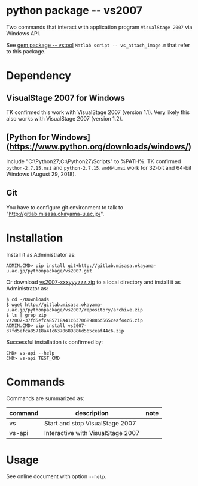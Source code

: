 # python package -- vs2007

Two commands that interact with application program `VisualStage 2007`
via Windows API.

See
[gem package -- vstool](http://babel.misasa.okayama-u.ac.jp/gems/vstool/tree/master)
`Matlab script -- vs_attach_image.m`
that refer to this package.

# Dependency

## VisualStage 2007 for Windows

TK confirmed this work with VisualStage 2007 (version 1.1).  Very
likely this also works with VisualStage 2007 (version 1.2).

## [Python for Windows] (https://www.python.org/downloads/windows/)

Include "C:\Python27\;C:\Python27\Scripts\" to %PATH%.  TK confirmed
`python-2.7.15.msi` and `python-2.7.15.amd64.msi` work for 32-bit and
64-bit Windows (August 29, 2018).

## Git

You have to configure git environment to talk to
"http://gitlab.misasa.okayama-u.ac.jp/".

# Installation

Install it as Administrator as:

    ADMIN.CMD> pip install git+http://gitlab.misasa.okayama-u.ac.jp/pythonpackage/vs2007.git

Or download [vs2007-xxxyyyzzz.zip](http://devel.misasa.okayama-u.ac.jp/gitlab/pythonpackage/vs2007/repository/archive.zip) to a local directory and install it as Administrator as:

    $ cd ~/Downloads
    $ wget http://gitlab.misasa.okayama-u.ac.jp/pythonpackage/vs2007/repository/archive.zip
    $ ls | grep zip
    vs2007-37fd5efca85718a41c6370689886d565ceaf44c6.zip
    ADMIN.CMD> pip install vs2007-37fd5efca85718a41c6370689886d565ceaf44c6.zip

Successful installation is confirmed by:

    CMD> vs-api --help
    CMD> vs-api TEST_CMD

# Commands

Commands are summarized as:

| command | description                       | note |
| ------- | --------------------------------- | ---- |
| vs      | Start and stop VisualStage 2007   |      |
| vs-api  | Interactive with VisualStage 2007 |      |


# Usage

See online document with option `--help`.

